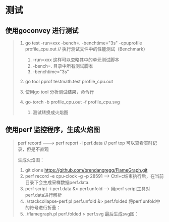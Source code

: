 # 测试

## 使用goconvey 进行测试

> 1. go test -run=xxx -bench=. -benchtime="3s" -cpuprofile profile_cpu.out        // 执行测试文件中的性能测试（Benchmark）
>
>    1.  -run=xxx     这样可以忽略其中的单元测试脚本
>    2. -bench=.       目录中所有测试脚本
>    3. -benchtime="3s"       
>
> 2.  go tool pprof testmath.test profile_cpu.out
>
>    1. 使用go  tool   分析测试结果，命令行
>
> 3. go-torch -b profile_cpu.out -f profile_cpu.svg
>
>    1. 测试转换成火焰图
>

## 使用perf  监控程序，生成火焰图

> perf record     --->   perf  report    -i  perf.data    //  perf  top   可以查看实时记录，但是不直观
>
> 生成火焰图：
>
> 1. git clone <https://github.com/brendangregg/FlameGraph.git>
> 2.  perf record -e cpu-clock -g -p 28591   --> Ctrl+c结束执行后，在当前目录下会生成采样数据perf.data.
> 3. perf script -i perf.data &> perf.unfold    --> 用perf script工具对perf.data进行解析
> 4. ./stackcollapse-perf.pl perf.unfold &> perf.folded      将perf.unfold中的符号进行折叠：
> 5. ./flamegraph.pl perf.folded > perf.svg        最后生成svg图：

